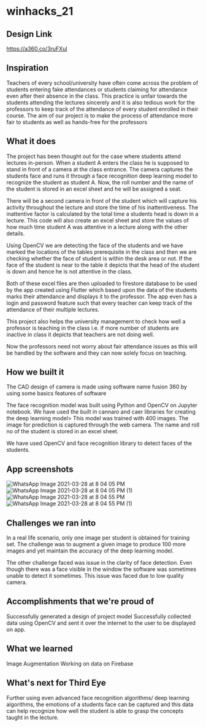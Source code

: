 # winhacks_21
## Design Link
https://a360.co/3ruFXul

## Inspiration
Teachers  of every school/university have often come across the problem of students entering fake attendances or students claiming for attendance even after their absence in the class. 
This practice is unfair towards the students attending the lectures sincerely and it is also tedious work for the professors to keep track of the attendance of every student enrolled in their course.
The aim of our project is to make the process of attendance more fair to students as well as hands-free for the  professors

## What it does
The project has been thought out for the case where students attend lectures in-person.
When a student A enters the class he is supposed to stand in front of  a camera at the class entrance. The camera captures the students face and runs it through a face recognition deep learning model to recognize the student as student A.
Now, the roll number and the name of the student is stored in an excel sheet and he will be assigned a seat.

There will be a second camera in front of the student which will capture his activity throughout the lecture and store the time of his inattentiveness. The inattentive factor is calculated by the total time  a students head is down in a lecture. This code will also create an excel sheet and store the values of how much time student A was attentive in a lecture along with the other details.

Using OpenCV we are detecting the face of the students and we have marked the locations of the tables prerequisite in the class and then we are checking whether the face of student is within the desk area or not.
If the face of the student is near to the table it depicts that the head of the student is down and hence he is not attentive in the class.

Both of these excel files are then uploaded to firestore database to be used by the app created using Flutter which based upon the data of the students marks their attendance and displays it to the professor.
The app even has a login and password feature such that every teacher can keep track of the attendance of their multiple lectures.

This project also helps the university management to check how well a professor is teaching in the class i.e. if more number of students are inactive in class it depicts that teachers are not doing well.

Now the professors need not worry about fair attendance issues as this will be handled by the software and they can now solely focus on teaching.

## How we built it

The CAD design of camera is made using software name fusion 360 by using some basics features of software

The face recognition model was built using Python and OpenCV on Jupyter notebook.
We have used the built in cannaro and caer libraries for creating the deep learning model> This model was trained with 400 images. The image for prediction is captured through the web camera. 
The name and roll no of the student is stored in an excel sheet.

We have used OpenCV and face recognition library to detect faces of the students.

## App screenshots
![WhatsApp Image 2021-03-28 at 8 04 05 PM](https://user-images.githubusercontent.com/58786316/112756169-9c810400-9001-11eb-99cc-3f7555106ad7.jpeg)
![WhatsApp Image 2021-03-28 at 8 04 05 PM (1)](https://user-images.githubusercontent.com/58786316/112756186-b0c50100-9001-11eb-84f4-a4af773177de.jpeg)
![WhatsApp Image 2021-03-28 at 8 04 55 PM](https://user-images.githubusercontent.com/58786316/112756270-0dc0b700-9002-11eb-8fa0-b05aa81f95b1.jpeg)
![WhatsApp Image 2021-03-28 at 8 04 55 PM (1)](https://user-images.githubusercontent.com/58786316/112756279-174a1f00-9002-11eb-85f4-315dbf61a500.jpeg)


## Challenges we ran into
In a real life scenario, only one image per student is obtained for training set. The challenge was to augment a given image to produce 100 more images and yet maintain the accuracy of the deep learning model.

The other challenge faced was issue in the clarity of face detection. Even though there was a face visible in the window the software was sometimes unable to detect it sometimes. This issue was faced due to low quality camera.

## Accomplishments that we're proud of
Successfully generated a design of project model
Successfully collected data using OpenCV and sent it over the internet to the user to be displayed on app.

## What we learned
Image Augmentation
Working on data on Firebase

## What's next for Third Eye
Further using even advanced face recognition algorithms/ deep learning algorithms, the emotions of a students face can be captured and this data can help recognize how well the student is able to grasp the concepts taught in the lecture.
